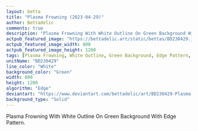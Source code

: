 ```yaml
---
layout: betta
title: "Plasma Frowning (2023-04-29)"
author: Bettadelic
comments: true
description: "Plasma Frowning With White Outline On Green Background With Edge Pattern."
actpub_featured_image: "https://bettadelic.art/static/bettas/BD230429.jpg"
actpub_featured_image_width: 800
actpub_featured_image_height: 1200
tags: [Plasma Frowning, White Outline, Green Background, Edge Pattern, April 2023]
unitName: "BD230429"
line_color: "White"
background_color: "Green"
width: 800
height: 1200
algorithm: "Edge"
deviantart: "https://www.deviantart.com/bettadelic/art/BD230429-Plasma-Frowning-2023-04-29-960294538"
background_type: "Solid"
---
```


Plasma Frowning With White Outline On Green Background With Edge Pattern.
